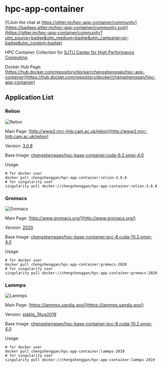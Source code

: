 # hpc-app-container

[![Join the chat at https://gitter.im/hpc-app-container/community](https://badges.gitter.im/hpc-app-container/community.svg)](https://gitter.im/hpc-app-container/community?utm_source=badge&utm_medium=badge&utm_campaign=pr-badge&utm_content=badge)

HPC Container Collection for [SJTU Center for High Performance Computing](https://docs.hpc.sjtu.edu.cn/).

Docker Hub Page: [https://hub.docker.com/repository/docker/chengshenggan/hpc-app-container](https://hub.docker.com/repository/docker/chengshenggan/hpc-app-container)

## Application List

### Relion

![Relion](https://github.com/Shenggan/hpc-app-container/workflows/Relion/badge.svg?branch=master)

Main Page: [http://www2.mrc-lmb.cam.ac.uk/relion](http://www2.mrc-lmb.cam.ac.uk/relion)

Version: [3.0.8](https://github.com/3dem/relion/releases/tag/3.0.8)

Base Image: [chengshenggan/hpc-base-container:cuda-9.2.ompi-4.0](https://github.com/Shenggan/hpc-base-container/blob/master/dgx2/cuda-9.2.openmpi-4.0.Dockerfile)

Usage:

```shell
# for docker user
docker pull chengshenggan/hpc-app-container:relion-3.0.8
# for singularity user
singularity pull docker://chengshenggan/hpc-app-container:relion-3.0.8
```

### Gromacs

![Gromacs](https://github.com/Shenggan/hpc-app-container/workflows/Gromacs/badge.svg?branch=master)

Main Page: [http://www.gromacs.org/](http://www.gromacs.org/)

Version: [2020](http://manual.gromacs.org/2020/download.html)

Base Image: [chengshenggan/hpc-base-container:gcc-8.cuda-10.2.ompi-4.0](https://github.com/Shenggan/hpc-base-container/blob/master/dgx2/gcc-8.cuda-10.2-openmpi4.0.Dockerfile)

Usage:

```shell
# for docker user
docker pull chengshenggan/hpc-app-container:gromacs-2020
# for singularity user
singularity pull docker://chengshenggan/hpc-app-container:gromacs-2020
```

### Lammps

![Lammps](https://github.com/Shenggan/hpc-app-container/workflows/Lammps/badge.svg?branch=master)

Main Page: [https://lammps.sandia.gov/](https://lammps.sandia.gov/)

Version: [stable_7Aug2019](https://github.com/lammps/lammps/releases/tag/stable_7Aug2019)

Base Image: [chengshenggan/hpc-base-container:gcc-8.cuda-10.2.ompi-4.0](https://github.com/Shenggan/hpc-base-container/blob/master/dgx2/gcc-8.cuda-10.2-openmpi4.0.Dockerfile)

Usage:

```shell
# for docker user
docker pull chengshenggan/hpc-app-container:lammps-2019
# for singularity user
singularity pull docker://chengshenggan/hpc-app-container:lammps-2019
```
